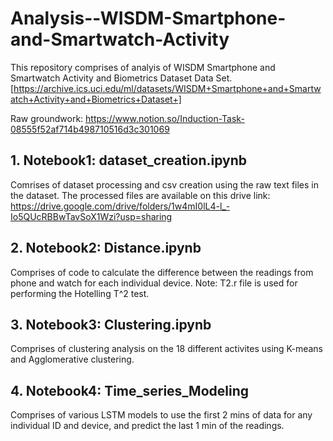 # Analysis--WISDM-Smartphone-and-Smartwatch-Activity

This repository comprises of analyis of WISDM Smartphone and Smartwatch Activity and Biometrics Dataset Data Set.
[https://archive.ics.uci.edu/ml/datasets/WISDM+Smartphone+and+Smartwatch+Activity+and+Biometrics+Dataset+]


Raw groundwork: 
https://www.notion.so/Induction-Task-08555f52af714b498710516d3c301069

## 1. Notebook1: dataset_creation.ipynb
Comrises of dataset processing and csv creation using the raw text files in the dataset. The processed files are available on this drive link: https://drive.google.com/drive/folders/1w4mI0lL4-l_-Io5QUcRBBwTavSoX1Wzi?usp=sharing


## 2. Notebook2: Distance.ipynb
Comprises of code to calculate the difference between the readings from phone and watch for each individual device.
Note: T2.r file is used for performing the Hotelling T^2 test. 


## 3. Notebook3: Clustering.ipynb
Comprises of clustering analysis on the 18 different activites using K-means and Agglomerative clustering.


## 4. Notebook4: Time_series_Modeling
Comprises of various LSTM models to use the first 2 mins of data for any individual ID and device, and predict the last 1 min of the readings.
